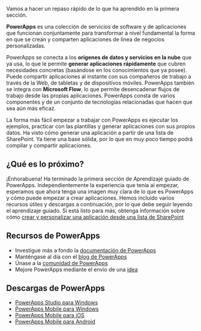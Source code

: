 Vamos a hacer un repaso rápido de lo que ha aprendido en la primera sección.

**PowerApps** es una colección de servicios de software y de aplicaciones que funcionan conjuntamente para transformar a nivel fundamental la forma en que se crean y comparten aplicaciones de línea de negocios personalizadas.

PowerApps se conecta a los **orígenes de datos y servicios en la nube** que ya usa, lo que le permite **generar aplicaciones rápidamente** que cubren necesidades concretas (basándose en los conocimientos que ya posee). Puede compartir aplicaciones al instante con sus compañeros de trabajo a través de la Web, de tabletas y de dispositivos móviles. PowerApps también se integra con **Microsoft Flow**, lo que permite desencadenar flujos de trabajo desde las propias aplicaciones. PowerApps consta de varios componentes y de un conjunto de tecnologías relacionadas que hacen que sea aún más eficaz.

La forma más fácil empezar a trabajar con PowerApps es ejecutar los ejemplos, practicar con las plantillas y generar aplicaciones con sus propios datos. Ha visto cómo generar una aplicación a partir de una lista de SharePoint. Ya tiene una base sólida, por lo que en muy poco tiempo podrá compilar y compartir aplicaciones. 

## <a name="whats-next"></a>¿Qué es lo próximo?
¡Enhorabuena! Ha terminado la primera sección de Aprendizaje guiado de PowerApps. Independientemente la experiencia que tenía al empezar, esperamos que ahora tenga una imagen muy clara de lo que es PowerApps y cómo puede empezar a crear aplicaciones. Hemos incluido varios recursos útiles y descargas a continuación, por lo que debe seguir leyendo el aprendizaje guiado. Si está listo para más, obtenga información sobre cómo [crear y personalizar una aplicación desde una lista de SharePoint](https://docs.microsoft.com/powerapps/guided-learning/create-app-sharepoint?tutorial-step=1)

## <a name="powerapps-resources"></a>Recursos de PowerApps
* Investigue más a fondo la [documentación de PowerApps](https://docs.microsoft.com/powerapps/)
* Manténgase al día con el [blog de PowerApps](https://powerapps.microsoft.com/blog/)
* Únase a la [comunidad de PowerApps](https://powerusers.microsoft.com/t5/PowerApps-Community/ct-p/PowerApps1)
* Mejore PowerApps mediante el envío de una [idea](https://powerusers.microsoft.com/t5/PowerApps-Ideas/idb-p/PowerAppsIdeas)

## <a name="powerapps-downloads"></a>Descargas de PowerApps
* [PowerApps Studio para Windows](https://aka.ms/powerappswin)
* [PowerApps Mobile para Windows](https://aka.ms/powerappswin)
* [PowerApps Mobile para iOS](https://aka.ms/powerappsios)
* [PowerApps Mobile para Android](https://aka.ms/powerappsandroid)

